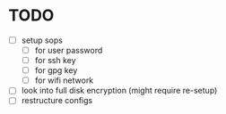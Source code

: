 # TODO

- [ ] setup sops
  - [ ] for user password
  - [ ] for ssh key
  - [ ] for gpg key
  - [ ] for wifi network
- [ ] look into full disk encryption (might require re-setup)
- [ ] restructure configs

